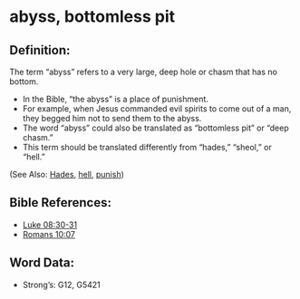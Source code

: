 # abyss, bottomless pit

## Definition:

The term “abyss” refers to a very large, deep hole or chasm that has no bottom.

* In the Bible, “the abyss” is a place of punishment.
* For example, when Jesus commanded evil spirits to come out of a man, they begged him not to send them to the abyss.
* The word “abyss” could also be translated as “bottomless pit” or “deep chasm.”
* This term should be translated differently from “hades,” “sheol,” or “hell.”

(See Also: [Hades](../kt/hades.md), [hell](../kt/hell.md), [punish](../other/punish.md))

## Bible References:

* [Luke 08:30-31](rc://en/tn/help/luk/08/30)
* [Romans 10:07](rc://en/tn/help/rom/10/07)

## Word Data:

* Strong’s: G12, G5421
